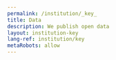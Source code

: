 ```yaml
---
permalink: /institution/_key_
title: Data
description: We publish open data
layout: institution-key
lang-ref: institution/key
metaRobots: allow
---
```

